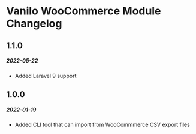 # Vanilo WooCommerce Module Changelog

## 1.1.0
##### 2022-05-22

- Added Laravel 9 support

## 1.0.0
##### 2022-01-19

- Added CLI tool that can import from WooCommmerce CSV export files 
